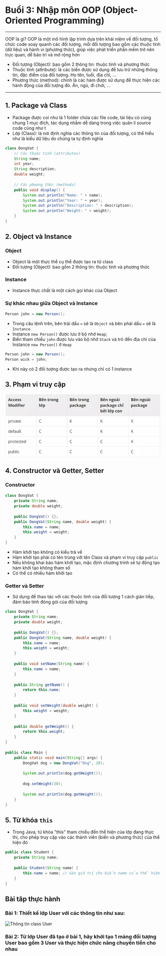 # Buổi 3: Nhập môn OOP (Object-Oriented Programming)

---

OOP là gì? OOP là một mô hình lập trình dựa trên khái niệm về đối tượng, tổ chức code xoay quanh các đối tượng, mỗi đối tượng bao gồm các thuộc tính (dữ liệu) và hành vi (phương thức), giúp việc phát triển phần mềm trở nên trực quan, dễ bảo trì và mở rộng hơn

- Đối tượng (Object): bao gồm 2 thông tin: thuộc tính và phương thức
- Thuộc tính (attribute): là các biến được sử dụng để lưu trữ những thông tin, đặc điểm của đối tượng. Họ tên, tuổi, địa chỉ, …
- Phương thức (method): chính là các hàm được sử dụng để thực hiện các hành động của đối tượng đó. Ăn, ngủ, đi chơi, …

---
## 1. Package và Class
- Package được coi như là 1 folder chứa các file code, tài liệu có cùng chung 1 mục đích, tác dụng nhằm dễ dàng trong việc quản lí source code cũng như t
- Lớp (Class): là nơi định nghĩa các thông tin của đối tượng, có thể hiểu như là kiểu dữ liệu do chúng ta tự định nghĩa

```java
class DongVat {
    // Các thuộc tính (attributes)
    String name;
    int year;
    String description;
    double weight;

    // Các phương thức (methods)
    public void display() {
        System.out.println("Name: " + name);
        System.out.println("Year: " + year);
        System.out.println("Description: " + description);
        System.out.println("Weight: " + weight);
    }
}
```

## 2. Object và Instance

### Object
- Object là một thực thể cụ thể được tạo ra từ class
- Đối tượng (Object): bao gồm 2 thông tin: thuộc tính và phương thức
### Instance
- Instance thực chất là một cách gọi khác của Object

### Sự khác nhau giữa Object và Instance

```java
Person john = new Person();
```

- Trong câu lệnh trên, bên trái dấu `=` sẽ là `Object` và bên phải dấu `=` sẽ là `Instance`
- Instance `new Person()` được lưu ở bộ nhớ `Heap`;
- Biến tham chiếu `john` được lưu vào bộ nhớ `Stack` và trỏ đến địa chỉ của Instance `new Person()` ở `Heap`

```java
Person john = new Person();
Person wick = john;
```
- Khi này có 2 đối tượng được tạo ra nhưng chỉ có 1 instance
## 3. Phạm vi truy cập

![Phạm vi truy cập](resource/images/pham_vi_truy_cap.webp)

## 4. Constructor và Getter, Setter
### Constructor
```java
class DongVat {
    private String name;
    private double weight;
    
    public DongVat() {};
    public DongVat(String name, double weight) {
        this.name = name;
        this.weight = weight;
    }
}
```

- Hàm khởi tạo không có kiểu trả về
- Hàm khởi tạo phải có tên trùng với tên Class và phạm vi truy cập `public`
- Nếu không khai báo hàm khởi tạo, mặc định chương trình sẽ tự động tạo hàm khởi tạo không tham số
- Có thể có nhiều hàm khởi tạo

### Getter và Setter
- Sử dụng để thao tác với các thuộc tính của đối tượng 1 cách gián tiếp, đảm bảo tính đóng gói của đối tượng
```java
class DongVat {
    private String name;
    private double weight;
    
    public DongVat() {};
    public DongVat(String name, double weight) {
        this.name = name;
        this.weight = weight;
    }
    
    public void setName(String name) {
        this.name = name;
    }
    
    public String getName() {
        return this.name;
    }
    
    public void setWeight(double weight) {
        this.weight = weight;
    }
    
    public double getWeight() {
        return this.weight;
    }
}

public class Main {
    public static void main(String[] args) {
        DongVat dog = new DongVat("Dog", 20);

        System.out.println(dog.getWeight());
        
        dog.setWeight(30);
        
        System.out.println(dog.getWeight());
    }
}
```

## 5. Từ khóa `this`
- Trong Java, từ khóa "this" tham chiếu đến thể hiện của lớp đang thực thi, cho phép truy cập vào các thành viên (biến và phương thức) của thể hiện đó
```java
public class Student {
    private String name;
    
    public Student(String name) {
        this.name = name; // Gán giá trị cho biến name của thể hiện đang được khởi tạo
    }
}
```

## Bài tâp thực hành
### Bài 1: Thiết kế lớp User với các thông tin như sau:
![Thông tin class User](https://plantuml.online/png/Iyv9B2vM22rEBLAevb800bs5pBmIAuNYagBCl7IeI5vYRYgQK59YJc9UCb0q9RyqAISL8geBfhJ1ncbafbY1ZD91qQr9K8KEkj4mBUcf9Puf6aWyFw0kEByOZP-IMf1Vd5cYaPYRNmho3wfPvPab6Iv5YUKQ6FAr0000)
### Bài 2: Từ lớp User đã tạo ở bài 1, hãy khởi tạo 1 mảng đối tượng User bao gồm 3 User và thực hiện chức năng chuyển tiền cho nhau